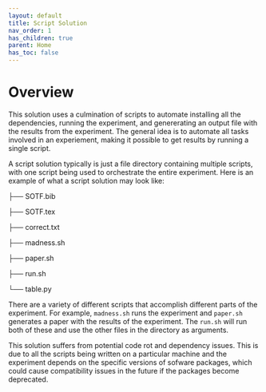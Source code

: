 ```yaml
---
layout: default
title: Script Solution
nav_order: 1
has_children: true
parent: Home
has_toc: false
---
```

# Overview

This solution uses a culmination of scripts to automate installing all the dependencies, running the experiment, and genererating an output file with the results from the experiment. The general idea is to automate all tasks involved in an experiement, making it possible to get results by running a single script.

A script solution typically is just a file directory containing multiple scripts, with one script being used to orchestrate the entire experiment. Here is an example of what a script solution may look like:


├── SOTF.bib

├── SOTF.tex

├── correct.txt

├── madness.sh

├── paper.sh

├── run.sh

└── table.py

There are a variety of different scripts that accomplish different parts of the experiment. For example, <code>madness.sh</code> runs the experiment and <code>paper.sh</code> generates a paper with the results of the experiment. The <code>run.sh</code> will run both of these and use the other files in the directory as arguments.

This solution suffers from potential code rot and dependency issues. This is due to all the scripts being written on a particular machine and the experiment depends on the specific versions of sofware packages, which could cause compatibility issues in the future if the packages become deprecated.

